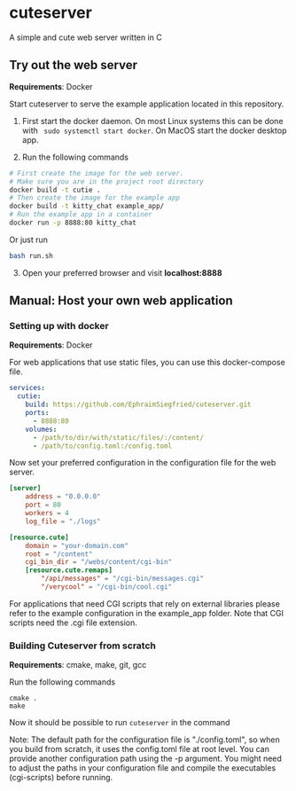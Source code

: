 # cuteserver

A simple and cute web server written in C

## Try out the web server

**Requirements**: Docker

Start cuteserver to serve the example application located in this repository.

1. First start the docker daemon. On most Linux systems this can be done with ` sudo systemctl start docker`. On MacOS start the docker desktop app.

2. Run the following commands

```bash
# First create the image for the web server.
# Make sure you are in the project root directory
docker build -t cutie .
# Then create the image for the example app
docker build -t kitty_chat example_app/
# Run the example app in a container
docker run -p 8888:80 kitty_chat
```

Or just run

```bash
bash run.sh
```

3. Open your preferred browser and visit **localhost:8888**

## Manual: Host your own web application

### Setting up with docker

**Requirements**: Docker

For web applications that use static files, you can use this docker-compose file.
```yaml
services:
  cutie:
    build: https://github.com/EphraimSiegfried/cuteserver.git
    ports:
      - 8888:80
    volumes:
      - /path/to/dir/with/static/files/:/content/
      - /path/to/config.toml:/config.toml
```

Now set your preferred configuration in the configuration file for the web server. 

```TOML
[server]
    address = "0.0.0.0" 
    port = 80 
    workers = 4
    log_file = "./logs"

[resource.cute]
    domain = "your-domain.com"
    root = "/content"
    cgi_bin_dir = "/webs/content/cgi-bin"
    [resource.cute.remaps]
        "/api/messages" = "/cgi-bin/messages.cgi"
        "/verycool" = "/cgi-bin/cool.cgi"
```


For applications that need CGI scripts that rely on external libraries please refer to the example configuration in the example_app folder. Note that CGI scripts need the .cgi file extension.

### Building Cuteserver from scratch

**Requirements**: cmake, make, git, gcc

Run the following commands

```
cmake .
make
```

Now it should be possible to run `cuteserver` in the command 

Note: The default path for the configuration file is "./config.toml", so when you build from scratch, it uses the config.toml file at root level. You can provide another configuration path using the -p argument. You might need to adjust the paths in your configuration file and compile the executables (cgi-scripts) before running. 
